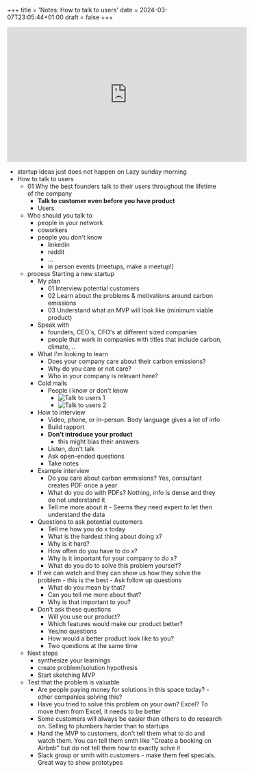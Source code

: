 +++
title = 'Notes: How to talk to users'
date = 2024-03-07T23:05:44+01:00
draft = false
+++

<iframe width="560" height="315" src="https://www.youtube.com/embed/z1iF1c8w5Lg?si=IE2g4W1E2Fj9Xwar" title="YouTube video player" frameborder="0" allow="accelerometer; autoplay; clipboard-write; encrypted-media; gyroscope; picture-in-picture; web-share" allowfullscreen></iframe>


- startup ideas just does not happen on Lazy sunday morning
- How to talk to users
    - 01 Why the best founders talk to their users throughout the lifetime of the company
        - **Talk to customer even before you have product**
        - Users 
    - Who should you talk to
        - people in your network
        - coworkers 
        - people you don't know
            - linkedin
            - reddit
            - ...
            - in person events (meetups, make a meetup!)
    - process Starting a new startup
        - My plan
            - 01 Interview potential customers
            - 02 Learn about the problems & motivations around carbon emissions
            - 03 Understand what an MVP will look like (minimum viable product)
        - Speak with
            - founders, CEO's, CFO's at different sized companies
            - people that work in companies with titles that include carbon, climate, .. 
        - What l'm looking to learn
            - Does your company care about their carbon emissions?
            - Why do you care or not care?
            - Who in your company is relevant here?
        - Cold mails
            - People i know or don't know
                - ![Talk to users 1](/images/week1/talk_to_users_1.png)
                - ![Talk to users 2](/images/week1/talk_to_users_2.png)
        - How to interview
            - Video, phone, or in-person. Body language gives a lot of info
            - Build rapport
            - **Don't introduce your product**
              - this might bias their answers
            - Listen, don't talk
            - Ask open-ended questions
            - Take notes
        - Example interview
            - Do you care about carbon emmisions? Yes, consultant creates PDF once a year
            - What do you do with PDFs? Nothing, info is dense and they do not understand it
            - Tell me more about it - Seems they need expert to let then understand the data
        - Questions to ask potential customers
            - Tell me how you do x today
            - What is the hardest thing about doing x?
            - Why is it hard?
            - How often do you have to do x?
            - Why is it important for your company to do x?
            - What do you do to solve this problem yourself?
        - If we can watch and they can show us how they solve the problem - this is the best - Ask follow up questions
            - What do you mean by that?
            - Can you tell me more about that?
            - Why is that important to you?
        - Don't ask these questions
            - Will you use our product?
            - Which features would make our product better?
            - Yes/no questions
            - How would a better product look like to you?
            - Two questions at the same time
    - Next steps
        - synthesize your learnings
        - create problem/solution hypothesis
        - Start sketching MVP
    - Test that the problem is valuable
        - Are people paying money for solutions in this space today? - other companies solving this?
        - Have you tried to solve this problem on your own? Excel? To move them from Excel, it needs to be better
        - Some customers will always be easier than others to do research on. Selling to plumbers harder than to startups
        - Hand the MVP to customers, don't tell them what to do and watch them. You can tell them smth like "Create a booking on Airbnb" but do not tell them how to exactly solve it
        - Slack group or smth with customers - make them feel specials. Great way to show prototypes